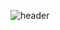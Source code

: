 ![header](https://capsule-render.vercel.app/api?type=soft&color=#E34F26&height=300&section=header&text=Hellorender&fontSize=70)
